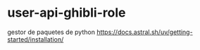 # user-api-ghibli-role


gestor de paquetes de python
https://docs.astral.sh/uv/getting-started/installation/